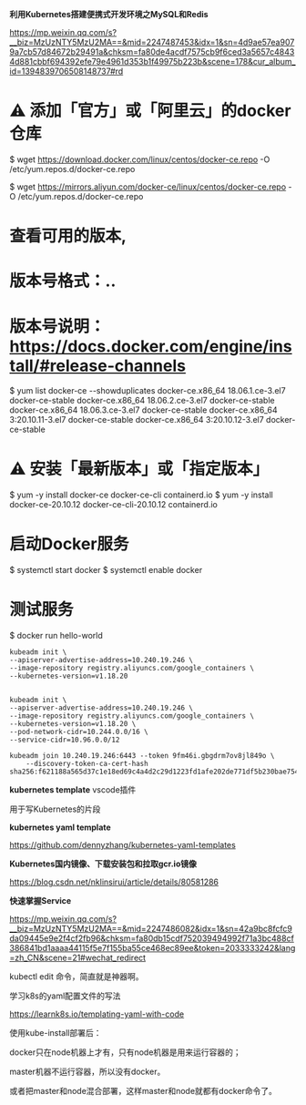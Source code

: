 **利用Kubernetes搭建便携式开发环境之MySQL和Redis**

https://mp.weixin.qq.com/s?__biz=MzUzNTY5MzU2MA==&mid=2247487453&idx=1&sn=4d9ae57ea9079a7cb57d84672b29491a&chksm=fa80de4acdf7575cb9f6ced3a5657c48434d881cbbf694392efe79e4961d353b1f49975b223b&scene=178&cur_album_id=1394839706508148737#rd



# ⚠️ 添加「官方」或「阿里云」的docker仓库
$ wget https://download.docker.com/linux/centos/docker-ce.repo -O /etc/yum.repos.d/docker-ce.repo

$ wget https://mirrors.aliyun.com/docker-ce/linux/centos/docker-ce.repo -O /etc/yum.repos.d/docker-ce.repo



# 查看可用的版本,

# 版本号格式：<year>.<month>.<N>

# 版本号说明：https://docs.docker.com/engine/install/#release-channels

$ yum list docker-ce --showduplicates
  docker-ce.x86_64    	18.06.1.ce-3.el7		docker-ce-stable
  docker-ce.x86_64    	18.06.2.ce-3.el7     	docker-ce-stable
  docker-ce.x86_64    	18.06.3.ce-3.el7     	docker-ce-stable
  docker-ce.x86_64    	3:20.10.11-3.el7     	docker-ce-stable
  docker-ce.x86_64    	3:20.10.12-3.el7     	docker-ce-stable

# ⚠️ 安装「最新版本」或「指定版本」
$ yum -y install docker-ce docker-ce-cli containerd.io
$ yum -y install docker-ce-20.10.12 docker-ce-cli-20.10.12 containerd.io

# 启动Docker服务
$ systemctl start docker
$ systemctl enable docker

# 测试服务
$ docker run hello-world



```shell
kubeadm init \
--apiserver-advertise-address=10.240.19.246 \
--image-repository registry.aliyuncs.com/google_containers \
--kubernetes-version=v1.18.20 


kubeadm init \
--apiserver-advertise-address=10.240.19.246 \
--image-repository registry.aliyuncs.com/google_containers \
--kubernetes-version=v1.18.20 \
--pod-network-cidr=10.244.0.0/16 \
--service-cidr=10.96.0.0/12
```



```
kubeadm join 10.240.19.246:6443 --token 9fm46i.gbgdrm7ov8jl849o \
    --discovery-token-ca-cert-hash sha256:f621188a565d37c1e18ed69c4a4d2c29d1223fd1afe202de771df5b230bae754
```



**kubernetes template** vscode插件

用于写Kubernetes的片段



**kubernetes yaml template**

https://github.com/dennyzhang/kubernetes-yaml-templates



**Kubernetes国内镜像、下载安装包和拉取gcr.io镜像**

https://blog.csdn.net/nklinsirui/article/details/80581286



**快速掌握Service**

https://mp.weixin.qq.com/s?__biz=MzUzNTY5MzU2MA==&mid=2247486082&idx=1&sn=42a9bc8fcfc9da09445e9e2f4cf2fb96&chksm=fa80db15cdf752039494992f71a3bc488cf386841bd1aaaa44115f5e7f155ba55ce468ec89ee&token=2033333242&lang=zh_CN&scene=21#wechat_redirect



kubectl edit 命令，简直就是神器啊。



学习k8s的yaml配置文件的写法

https://learnk8s.io/templating-yaml-with-code



使用kube-install部署后：

docker只在node机器上才有，只有node机器是用来运行容器的；

master机器不运行容器，所以没有docker。

或者把master和node混合部署，这样master和node就都有docker命令了。